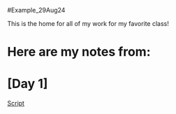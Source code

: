 #Example_29Aug24

This is the home for all of my work for my favorite class!

# Here are my notes from:
# [Day 1]


[Script](https://github.com/Salil1129/Example29Aug24/blob/main/Scripts/template.sbatch.sh)
